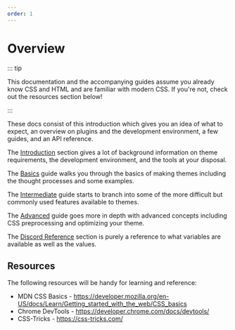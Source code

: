 ```yaml
---
order: 1
---
```


# Overview

::: tip

This documentation and the accompanying guides assume you already know CSS and HTML and are familiar with modern CSS. If you're not, check out the resources section below!

:::

These docs consist of this introduction which gives you an idea of what to expect, an overview on plugins and the development environment, a few guides, and an API reference.

The [Introduction](./introduction/quick-start.md) section gives a lot of background information on theme requirements, the development environment, and the tools at your disposal.

The [Basics](./basics/creating.md) guide walks you through the basics of making themes including the thought processes and some examples.

The [Intermediate](./intermediate/remote.md) guide starts to branch into some of the more difficult but commonly used features available to themes.

The [Advanced](./advanced/preprocessing.md) guide goes more in depth with advanced concepts including CSS preprocessing and optimizing your theme.

The [Discord Reference](../discord/variables.md) section is purely a reference to what variables are available as well as the values.

## Resources

The following resources will be handy for learning and reference:

- MDN CSS Basics - https://developer.mozilla.org/en-US/docs/Learn/Getting_started_with_the_web/CSS_basics
- Chrome DevTools - https://developer.chrome.com/docs/devtools/
- CSS-Tricks - https://css-tricks.com/